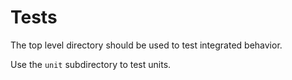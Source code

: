 # Tests

The top level directory should be used to test integrated behavior.

Use the `unit` subdirectory to test units.

